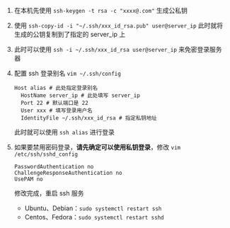 1. 在本机先使用 `ssh-keygen -t rsa -c "xxxx@.com"` 生成公私钥

2. 使用 `ssh-copy-id -i "~/.ssh/xxx_id_rsa.pub" user@server_ip` 此时就将生成的公钥复制到了指定的 server_ip 上

3. 此时可以使用 `ssh -i ~/.ssh/xxx_id_rsa user@server_ip` 来免密登录服务器

4. 配置 ssh 登录别名 `vim ~/.ssh/config`

   ```
   Host alias # 此处指定登录别名
     HostName server_ip # 此处填写 server_ip
     Port 22 # 默认端口是 22
     User xxx # 填写登录用户名
     IdentityFile ~/.ssh/xxx_id_rsa # 指定私钥地址
   ```

   此时就可以使用 `ssh alias` 进行登录

5. 如果要禁用密码登录，**请先确定可以使用私钥登录**，修改 `vim /etc/ssh/sshd_config`

   ```
   PasswordAuthentication no
   ChallengeResponseAuthentication no
   UsePAM no
   ```

   修改完成，重启 ssh 服务

   - Ubuntu、Debian：`sudo systemctl restart ssh`
   - Centos、Fedora：`sudo systemctl restart sshd`